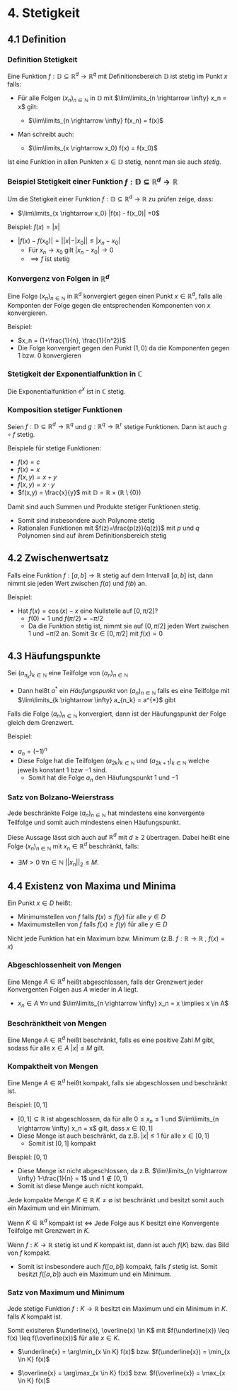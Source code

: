 # 4. Stetigkeit

## 4.1 Definition

### Definition Stetigkeit

Eine Funktion $f: \mathbb{D} \subseteq \mathbb{R}^d \rightarrow \mathbb{R}^q$ mit Definitionsbereich $\mathbb{D}$ ist stetig im Punkt $x$ falls:

- Für alle Folgen $(x_n)_{n \in \mathbb{N}}$ in $\mathbb{D}$ mit $\lim\limits_{n \rightarrow \infty} x_n = x$ gilt:

  - $\lim\limits_{n \rightarrow \infty} f(x_n) = f(x)$

- Man schreibt auch:

  - $\lim\limits_{x \rightarrow x_0} f(x) = f(x_0)$

Ist eine Funktion in allen Punkten $x \in \mathbb{D}$ stetig, nennt man sie auch _stetig_.

### Beispiel Stetigkeit einer Funktion $f : \mathbb{D} \subseteq \mathbb{R}^d \rightarrow \mathbb{R}$

Um die Stetigkeit einer Funktion $f : \mathbb{D} \subseteq \mathbb{R}^d \rightarrow \mathbb{R}$ zu prüfen zeige, dass:

- $\lim\limits_{x \rightarrow x_0} |f(x) - f(x_0)| =0$

Beispiel: $f(x) = |x|$

- $|f(x) - f(x_0)| = ||x| - |x_0|| \leq |x_n - x_0|$
  - Für $x_n \rightarrow x_0$ gilt $|x_n - x_0| \rightarrow 0$
  - $\implies f$ ist stetig

### Konvergenz von Folgen in $\mathbb{R}^d$

Eine Folge $(x_n)_{n \in \mathbb{N}}$ in $\mathbb{R}^d$ konvergiert gegen einen Punkt $x \in \mathbb{R}^d$, falls alle Komponten der Folge gegen die entsprechenden Komponenten von $x$ konvergieren.

Beispiel:

- $x_n = (1+\frac{1}{n}, \frac{1}{n^2})$
- Die Folge konvergiert gegen den Punkt $(1, 0)$ da die Komponenten gegen 1 bzw. 0 konvergieren

### Stetigkeit der Exponentialfunktion in $\mathbb{C}$

Die Exponentialfunktion $e^x$ ist in $\mathbb{C}$ stetig.

### Komposition stetiger Funktionen

Seien $f: \mathbb{D} \subseteq \mathbb{R}^d \rightarrow \mathbb{R}^q$ und $g: \mathbb{R}^q \rightarrow \mathbb{R^r}$ stetige Funktionen. Dann ist auch $g \circ f$ stetig.

Beispiele für stetige Funktionen:

- $f(x) = c$
- $f(x) = x$
- $f(x,y)= x+y$
- $f(x,y) = x\cdot y$
- $f(x,y) = \frac{x}{y}$ mit $\mathbb{D} = \mathbb{R} \times (\mathbb{R} \setminus \{0\})$

Damit sind auch Summen und Produkte stetiger Funktionen stetig.

- Somit sind insbesondere auch Polynome stetig
- Rationalen Funktionen mit $f(z)=\frac{p(z)}{q(z)}$ mit $p$ und $q$ Polynomen sind auf ihrem Definitionsbereich stetig

## 4.2 Zwischenwertsatz

Falls eine Funktion $f: [a,b] \rightarrow \mathbb{R}$ stetig auf dem Intervall $[a,b]$ ist, dann nimmt sie jeden Wert zwischen $f(a)$ und $f(b)$ an.

Beispiel:

- Hat $f(x)=\cos(x)-x$ eine Nullstelle auf $[0,\pi/2]$?
  - $f(0) = 1$ und $f(\pi/2) = -\pi/2$
  - Da die Funktion stetig ist, nimmt sie auf $[0,\pi/2]$ jeden Wert zwischen $1$ und $-\pi/2$ an. Somit
    $\exists x \in [0,\pi/2]$ mit $f(x)=0$

## 4.3 Häufungspunkte

Sei $(a_{n_k})_{k\in \mathbb{N}}$ eine Teilfolge von $(a_n)_{n\in \mathbb{N}}$

- Dann heißt $a^{*}$ ein _Häufungspunkt_ von $(a_n)_{n\in \mathbb{N}}$ falls es eine Teilfolge mit $\lim\limits_{k \rightarrow \infty} a_{n_k} = a^{*}$ gibt

Falls die Folge $(a_n)_{n\in \mathbb{N}}$ konvergiert, dann ist der Häufungspunkt der Folge gleich dem Grenzwert.

Beispiel:

- $a_n = (-1)^n$
- Diese Folge hat die Teilfolgen $(a_{2k})_{k\in \mathbb{N}}$ und $(a_{2k+1})_{k\in \mathbb{N}}$ welche jeweils konstant $1$ bzw $-1$ sind.
  - Somit hat die Folge $a_n$ den Häufungspunkt $1$ und $-1$

### Satz von Bolzano-Weierstrass

Jede beschränkte Folge $(a_n)_{n\in \mathbb{N}}$ hat mindestens eine konvergente Teilfolge und somit auch mindestens einen Häufungspunkt.

Diese Aussage lässt sich auch auf $\mathbb{R}^d$ mit $d\geq 2$ übertragen. Dabei heißt eine Folge $(x_n)_{n\in \mathbb{N}}$ mit $x_n \in \mathbb{R}^d$ beschränkt, falls:

- $\exists M >0 \ \forall n \in \mathbb{N} \ ||x_n||_2 \leq M$.

## 4.4 Existenz von Maxima und Minima

Ein Punkt $x \in D$ heißt:

- Minimumstellen von $f$ falls $f(x) \leq f(y)$ für alle $y \in D$
- Maximumstellen von $f$ falls $f(x) \geq f(y)$ für alle $y \in D$

Nicht jede Funktion hat ein Maximum bzw. Minimum (z.B. $f: \mathbb{R} \rightarrow \mathbb{R}$ , $f(x) = x$)

### Abgeschlossenheit von Mengen

Eine Menge $A \in \mathbb{R}^d$ heißt abgeschlossen, falls der Grenzwert jeder Konvergenten Folgen aus $A$ wieder in $A$ liegt.

- $x_n \in A \ \forall n$ und $\lim\limits_{n \rightarrow \infty} x_n = x \implies x \in A$

### Beschränktheit von Mengen

Eine Menge $A \in \mathbb{R}^d$ heißt beschränkt, falls es eine positive Zahl $M$ gibt, sodass für alle $x \in A$ $|x| \leq M$ gilt.

### Kompaktheit von Mengen

Eine Menge $A \in \mathbb{R}^d$ heißt kompakt, falls sie abgeschlossen und beschränkt ist.

Beispiel: $[0,1]$

- $[0,1] \subseteq \mathbb{R}$ ist abgeschlossen, da für alle $0 \leq x_n \leq 1$ und $\lim\limits_{n \rightarrow \infty} x_n = x$ gilt, dass $x \in [0,1]$
- Diese Menge ist auch beschränkt, da z.B. $|x| \leq 1$ für alle $x \in [0,1]$
  - Somit ist $[0,1]$ kompakt

Beispiel: $[0,1)$

- Diese Menge ist nicht abgeschlossen, da z.B. $\lim\limits_{n \rightarrow \infty} 1-\frac{1}{n} = 1$ und $1 \notin [0,1)$
- Somit ist diese Menge auch nicht kompakt.

Jede kompakte Menge $K\in \mathbb{R} \ K \neq \emptyset$ ist beschränkt und besitzt somit auch ein Maximum und ein Minimum.

Wenn $K\in \mathbb{R}^d$ kompakt ist $\iff$ Jede Folge aus $K$ besitzt eine Konvergente Teilfolge mit Grenzwert in $K$.

Wenn $f: K \rightarrow \mathbb{R}$ stetig ist und $K$ kompakt ist, dann ist auch $f(K)$ bzw. das Bild von $f$ kompakt.

- Somit ist insbesondere auch $f([a,b])$ kompakt, falls $f$ stetig ist. Somit besitzt $f([a,b])$ auch ein Maximum und ein Minimum.

### Satz von Maximum und Minimum

Jede stetige Funktion $f: K \rightarrow \mathbb{R}$ besitzt ein Maximum und ein Minimum in $K$. falls $K$ kompakt ist.

Somit exisiteren $\underline{x}, \overline{x} \in K$ mit $f(\underline{x}) \leq f(x) \leq f(\overline{x})$ für alle $x \in K$.

- $\underline{x} = \arg\min_{x \in K} f(x)$ bzw. $f(\underline{x}) = \min_{x \in K} f(x)$

- $\overline{x} = \arg\max_{x \in K} f(x)$ bzw. $f(\overline{x}) = \max_{x \in K} f(x)$
